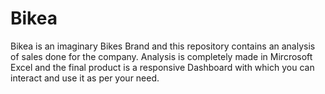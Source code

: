 # Bikea
Bikea is an imaginary Bikes Brand and this repository contains an analysis of sales done for the company. Analysis is completely made in Mircrosoft Excel and the final product is a responsive Dashboard with which you can interact and use it as per your need.
